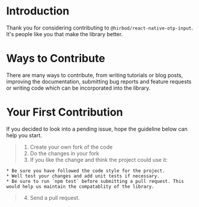 # Introduction

Thank you for considering contributing to `@hirbod/react-native-otp-input`. It's people like you that make the library better.

# Ways to Contribute

There are many ways to contribute, from writing tutorials or blog posts, improving the documentation, submitting bug reports and feature requests or writing code which can be incorporated into the library.

# Your First Contribution

If you decided to look into a pending issue, hope the guideline below can help you start.

> 1.  Create your own fork of the code
> 2.  Do the changes in your fork
> 3.  If you like the change and think the project could use it:

    * Be sure you have followed the code style for the project.
    * Well test your changes and add unit tests if necessary.
    * Be sure to run `npm test` before submitting a pull request. This would help us maintain the compatablity of the library.

> 4.  Send a pull request.
